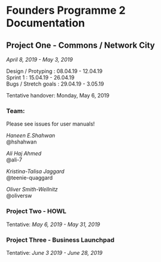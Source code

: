 # Founders Programme 2 Documentation 


## Project One - Commons / Network City 
*April 8, 2019 - May 3, 2019* <br />

Design / Protyping : 08.04.19 - 12.04.19 <br />
Sprint 1 : 15.04.19 - 26.04.19 <br />
Bugs / Stretch goals : 29.04.19 - 3.05.19 <br />

Tentative handover: Monday, May 6, 2019

### Team:
Please see issues for user manuals!

*Haneen E.Shahwan* <br />
@hshahwan

*Ali Haj Ahmed* <br />
@ali-7

*Kristina-Talisa Jaggard* <br />
@teenie-quaggard

*Oliver Smith-Wellnitz* <br />
@oliversw




### Project Two - HOWL
Tentative: *May 6, 2019 - May 31, 2019*

### Project Three - Business Launchpad
Tentative: *June 3 2019 - June 28, 2019*

